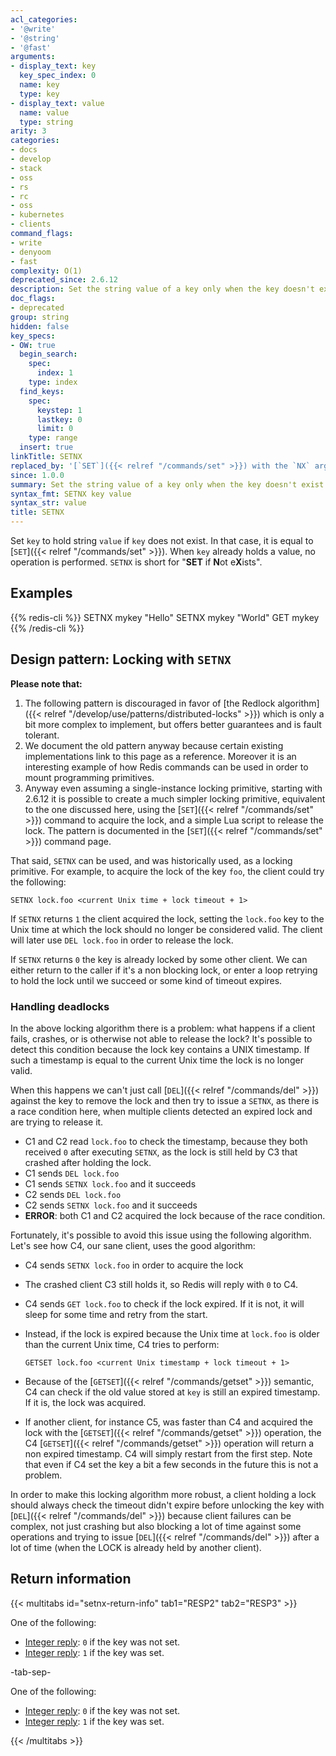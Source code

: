 ```yaml
---
acl_categories:
- '@write'
- '@string'
- '@fast'
arguments:
- display_text: key
  key_spec_index: 0
  name: key
  type: key
- display_text: value
  name: value
  type: string
arity: 3
categories:
- docs
- develop
- stack
- oss
- rs
- rc
- oss
- kubernetes
- clients
command_flags:
- write
- denyoom
- fast
complexity: O(1)
deprecated_since: 2.6.12
description: Set the string value of a key only when the key doesn't exist.
doc_flags:
- deprecated
group: string
hidden: false
key_specs:
- OW: true
  begin_search:
    spec:
      index: 1
    type: index
  find_keys:
    spec:
      keystep: 1
      lastkey: 0
      limit: 0
    type: range
  insert: true
linkTitle: SETNX
replaced_by: '[`SET`]({{< relref "/commands/set" >}}) with the `NX` argument'
since: 1.0.0
summary: Set the string value of a key only when the key doesn't exist.
syntax_fmt: SETNX key value
syntax_str: value
title: SETNX
---
```

Set `key` to hold string `value` if `key` does not exist.
In that case, it is equal to [`SET`]({{< relref "/commands/set" >}}).
When `key` already holds a value, no operation is performed.
`SETNX` is short for "**SET** if **N**ot e**X**ists".

## Examples

{{% redis-cli %}}
SETNX mykey "Hello"
SETNX mykey "World"
GET mykey
{{% /redis-cli %}}


## Design pattern: Locking with `SETNX`

**Please note that:**

1. The following pattern is discouraged in favor of [the Redlock algorithm]({{< relref "/develop/use/patterns/distributed-locks" >}}) which is only a bit more complex to implement, but offers better guarantees and is fault tolerant.
2. We document the old pattern anyway because certain existing implementations link to this page as a reference. Moreover it is an interesting example of how Redis commands can be used in order to mount programming primitives.
3. Anyway even assuming a single-instance locking primitive, starting with 2.6.12 it is possible to create a much simpler locking primitive, equivalent to the one discussed here, using the [`SET`]({{< relref "/commands/set" >}}) command to acquire the lock, and a simple Lua script to release the lock. The pattern is documented in the [`SET`]({{< relref "/commands/set" >}}) command page.

That said, `SETNX` can be used, and was historically used, as a locking primitive. For example, to acquire the lock of the key `foo`, the client could try the
following:

```
SETNX lock.foo <current Unix time + lock timeout + 1>
```

If `SETNX` returns `1` the client acquired the lock, setting the `lock.foo` key
to the Unix time at which the lock should no longer be considered valid.
The client will later use `DEL lock.foo` in order to release the lock.

If `SETNX` returns `0` the key is already locked by some other client.
We can either return to the caller if it's a non blocking lock, or enter a loop
retrying to hold the lock until we succeed or some kind of timeout expires.

### Handling deadlocks

In the above locking algorithm there is a problem: what happens if a client
fails, crashes, or is otherwise not able to release the lock?
It's possible to detect this condition because the lock key contains a UNIX
timestamp.
If such a timestamp is equal to the current Unix time the lock is no longer
valid.

When this happens we can't just call [`DEL`]({{< relref "/commands/del" >}}) against the key to remove the lock
and then try to issue a `SETNX`, as there is a race condition here, when
multiple clients detected an expired lock and are trying to release it.

* C1 and C2 read `lock.foo` to check the timestamp, because they both received
  `0` after executing `SETNX`, as the lock is still held by C3 that crashed
  after holding the lock.
* C1 sends `DEL lock.foo`
* C1 sends `SETNX lock.foo` and it succeeds
* C2 sends `DEL lock.foo`
* C2 sends `SETNX lock.foo` and it succeeds
* **ERROR**: both C1 and C2 acquired the lock because of the race condition.

Fortunately, it's possible to avoid this issue using the following algorithm.
Let's see how C4, our sane client, uses the good algorithm:

*   C4 sends `SETNX lock.foo` in order to acquire the lock

*   The crashed client C3 still holds it, so Redis will reply with `0` to C4.

*   C4 sends `GET lock.foo` to check if the lock expired.
    If it is not, it will sleep for some time and retry from the start.

*   Instead, if the lock is expired because the Unix time at `lock.foo` is older
    than the current Unix time, C4 tries to perform:

    ```
    GETSET lock.foo <current Unix timestamp + lock timeout + 1>
    ```

*   Because of the [`GETSET`]({{< relref "/commands/getset" >}}) semantic, C4 can check if the old value stored at
    `key` is still an expired timestamp.
    If it is, the lock was acquired.

*   If another client, for instance C5, was faster than C4 and acquired the lock
    with the [`GETSET`]({{< relref "/commands/getset" >}}) operation, the C4 [`GETSET`]({{< relref "/commands/getset" >}}) operation will return a non
    expired timestamp.
    C4 will simply restart from the first step.
    Note that even if C4 set the key a bit a few seconds in the future this is
    not a problem.

In order to make this locking algorithm more robust, a
client holding a lock should always check the timeout didn't expire before
unlocking the key with [`DEL`]({{< relref "/commands/del" >}}) because client failures can be complex, not just
crashing but also blocking a lot of time against some operations and trying
to issue [`DEL`]({{< relref "/commands/del" >}}) after a lot of time (when the LOCK is already held by another
client).

## Return information

{{< multitabs id="setnx-return-info" 
    tab1="RESP2" 
    tab2="RESP3" >}}

One of the following:
* [Integer reply](../../develop/reference/protocol-spec#integers): `0` if the key was not set.
* [Integer reply](../../develop/reference/protocol-spec#integers): `1` if the key was set.

-tab-sep-

One of the following:
* [Integer reply](../../develop/reference/protocol-spec#integers): `0` if the key was not set.
* [Integer reply](../../develop/reference/protocol-spec#integers): `1` if the key was set.

{{< /multitabs >}}
